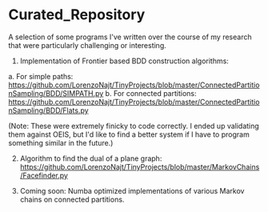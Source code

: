 # Curated_Repository

A selection of some programs I've written over the course of my research that were particularly challenging or interesting.

1. Implementation of Frontier based BDD construction algorithms: 

a. For simple paths: https://github.com/LorenzoNajt/TinyProjects/blob/master/ConnectedPartitionSampling/BDD/SIMPATH.py
b. For connected partitions: https://github.com/LorenzoNajt/TinyProjects/blob/master/ConnectedPartitionSampling/BDD/Flats.py

(Note: These were extremely finicky to code correctly. I ended up validating them against OEIS, but I'd like to find a better system if I have to program something similar in the future.)

2. Algorithm to find the dual of a plane graph: https://github.com/LorenzoNajt/TinyProjects/blob/master/MarkovChains/Facefinder.py

3. Coming soon: Numba optimized implementations of various Markov chains on connected partitions.

